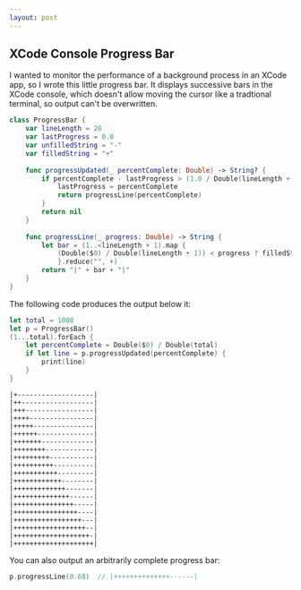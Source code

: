 ```yaml
---
layout: post
---
```


## XCode Console Progress Bar
I wanted to monitor the performance of a background process in an XCode app, so I wrote this little progress bar. It displays successive bars in the XCode console, which doesn't allow moving the cursor like a tradtional terminal, so output can't be overwritten.

```swift
class ProgressBar {
    var lineLength = 20
    var lastProgress = 0.0
    var unfilledString = "-"
    var filledString = "+"
    
    func progressUpdated(_ percentComplete: Double) -> String? {
        if percentComplete - lastProgress > (1.0 / Double(lineLength + 1)) {
            lastProgress = percentComplete
            return progressLine(percentComplete)
        }
        return nil
    }
    
    func progressLine(_ progress: Double) -> String {
        let bar = (1..<lineLength + 1).map {
            (Double($0) / Double(lineLength + 1)) < progress ? filledString : unfilledString
            }.reduce("", +)
        return "|" + bar + "|"
    }
}
```

The following code produces the output below it:
```swift
let total = 1000
let p = ProgressBar()
(1...total).forEach {
    let percentComplete = Double($0) / Double(total)
    if let line = p.progressUpdated(percentComplete) {
        print(line)
    }
}
```
```
|+-------------------|
|++------------------|
|+++-----------------|
|++++----------------|
|+++++---------------|
|++++++--------------|
|+++++++-------------|
|++++++++------------|
|+++++++++-----------|
|++++++++++----------|
|+++++++++++---------|
|++++++++++++--------|
|+++++++++++++-------|
|++++++++++++++------|
|+++++++++++++++-----|
|++++++++++++++++----|
|+++++++++++++++++---|
|++++++++++++++++++--|
|+++++++++++++++++++-|
|++++++++++++++++++++|
```

You can also output an arbitrarily complete progress bar:
```swift
p.progressLine(0.68)  // |++++++++++++++------|
```